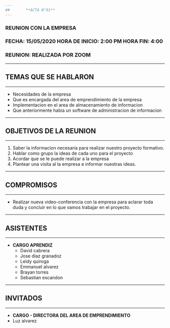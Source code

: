 ```yaml
---
##       **ACTA N°01**
---
```


### REUNION CON LA EMPRESA

### FECHA: 15/05/2020  HORA DE INICIO: 2:00 PM  HORA FIN: 4:00

### REUNION: REALIZADA POR ZOOM 
---
## **TEMAS QUE SE HABLARON**
---
- Necesidades de la empresa
- Que es encargada del area de emprendimiento de la empresa
- Implementacion en el area de almacenamiento de informacion
- Que anteriormente habia un software de administracion de informacion 
---
## **OBJETIVOS DE LA REUNION**
---
1. Saber la informacion necesaria para realizar nuestro proyecto formativo.
2. Hablar como grupo la ideas de cada uno para el proyecto
2. Acordar que se le puede realizar a la empresa
4. Plantear una visita al la empresa e informar nuestras ideas.

---
## **COMPROMISOS**
---
- Realizar nueva video-conferencia con la empresa para aclarar toda duda y concluir en lo que vamos trabajar en el proyecto.

---
## **ASISTENTES**
---
- **CARGO APRENDIZ**
	- David cabrera
	- Jose diaz granadoz
	- Leidy quiroga
	- Emmanuel alvarez
	- Brayan torres
	- Sebastian escandon

---
## **INVITADOS**
---
- **CARGO - DIRECTORA DEL AREA DE EMPRENDIMIENTO**
- Luz alvarez